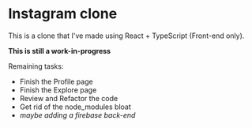 # Instagram clone

This is a clone that I've made using React + TypeScript (Front-end only).

**This is still a work-in-progress**

Remaining tasks:

- Finish the Profile page
- Finish the Explore page
- Review and Refactor the code
- Get rid of the node_modules bloat
- *maybe adding a firebase back-end*
